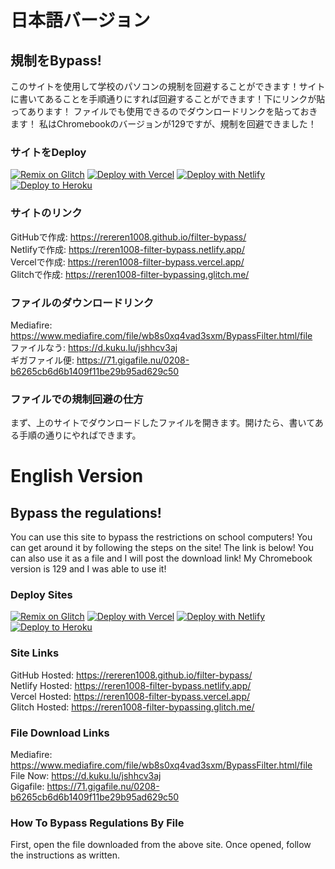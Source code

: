 # 日本語バージョン
## 規制をBypass!
このサイトを使用して学校のパソコンの規制を回避することができます！サイトに書いてあることを手順通りにすれば回避することができます！下にリンクが貼ってあります！
ファイルでも使用できるのでダウンロードリンクを貼っておきます！
私はChromebookのバージョンが129ですが、規制を回避できました！
### サイトをDeploy
[![Remix on Glitch](https://binbashbanana.github.io/deploy-buttons/buttons/remade/glitch.svg)](https://glitch.com/edit/#!/import/github/rereren1008/filter-bypass/)
[![Deploy with Vercel](https://binbashbanana.github.io/deploy-buttons/buttons/remade/vercel.svg)](https://vercel.com/new/clone?repository-url=https://github.com/rereren1008/filter-bypass)
[![Deploy with Netlify](https://binbashbanana.github.io/deploy-buttons/buttons/remade/netlify.svg)](https://app.netlify.com/start/deploy?repository=https://github.com/rereren1008/filter-bypass)
[![Deploy to Heroku](https://binbashbanana.github.io/deploy-buttons/buttons/remade/heroku.svg)](https://heroku.com/deploy/?template=https://github.com/rereren1008/filter-bypass)
### サイトのリンク
GitHubで作成: https://rereren1008.github.io/filter-bypass/
<br> Netlifyで作成: https://reren1008-filter-bypass.netlify.app/
<br> Vercelで作成: https://reren1008-filter-bypass.vercel.app/
<br> Glitchで作成: https://reren1008-filter-bypassing.glitch.me/
### ファイルのダウンロードリンク
Mediafire: https://www.mediafire.com/file/wb8s0xq4vad3sxm/BypassFilter.html/file
<br> ファイルなう: https://d.kuku.lu/jshhcv3aj
<br> ギガファイル便: https://71.gigafile.nu/0208-b6265cb6d6b1409f11be29b95ad629c50
### ファイルでの規制回避の仕方
まず、上のサイトでダウンロードしたファイルを開きます。開けたら、書いてある手順の通りにやればできます。
# English Version
## Bypass the regulations!
You can use this site to bypass the restrictions on school computers! You can get around it by following the steps on the site! The link is below!
You can also use it as a file and I will post the download link!
My Chromebook version is 129 and I was able to use it!
### Deploy Sites
[![Remix on Glitch](https://binbashbanana.github.io/deploy-buttons/buttons/remade/glitch.svg)](https://glitch.com/edit/#!/import/github/rereren1008/filter-bypass/)
[![Deploy with Vercel](https://binbashbanana.github.io/deploy-buttons/buttons/remade/vercel.svg)](https://vercel.com/new/clone?repository-url=https://github.com/rereren1008/filter-bypass)
[![Deploy with Netlify](https://binbashbanana.github.io/deploy-buttons/buttons/remade/netlify.svg)](https://app.netlify.com/start/deploy?repository=https://github.com/rereren1008/filter-bypass)
[![Deploy to Heroku](https://binbashbanana.github.io/deploy-buttons/buttons/remade/heroku.svg)](https://heroku.com/deploy/?template=https://github.com/rereren1008/filter-bypass)
### Site Links
GitHub Hosted: https://rereren1008.github.io/filter-bypass/
<br> Netlify Hosted: https://reren1008-filter-bypass.netlify.app/
<br> Vercel Hosted: https://reren1008-filter-bypass.vercel.app/
<br> Glitch Hosted: https://reren1008-filter-bypassing.glitch.me/
### File Download Links
Mediafire: https://www.mediafire.com/file/wb8s0xq4vad3sxm/BypassFilter.html/file
<br> File Now: https://d.kuku.lu/jshhcv3aj
<br> Gigafile: https://71.gigafile.nu/0208-b6265cb6d6b1409f11be29b95ad629c50
### How To Bypass Regulations By File
First, open the file downloaded from the above site. Once opened, follow the instructions as written.
